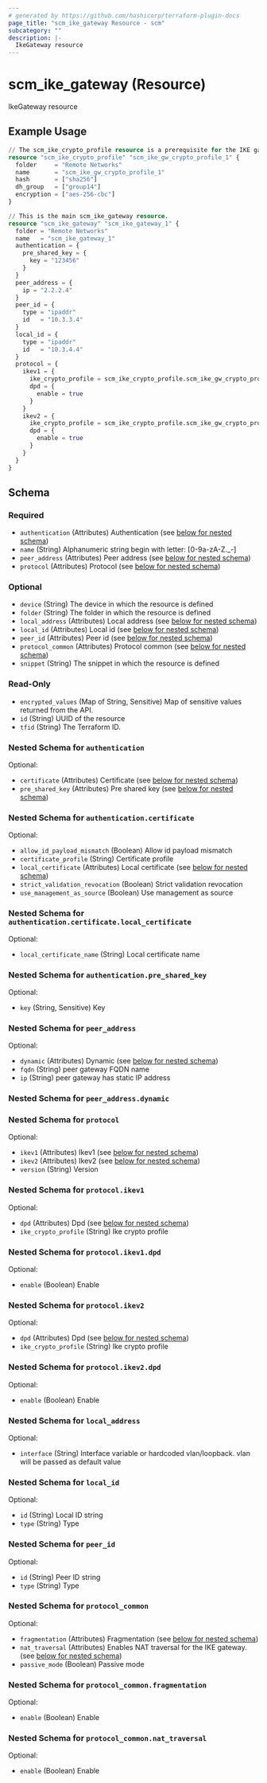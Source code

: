```yaml
---
# generated by https://github.com/hashicorp/terraform-plugin-docs
page_title: "scm_ike_gateway Resource - scm"
subcategory: ""
description: |-
  IkeGateway resource
---
```


# scm_ike_gateway (Resource)

IkeGateway resource

## Example Usage

```terraform
// The scm_ike_crypto_profile resource is a prerequisite for the IKE gateway.
resource "scm_ike_crypto_profile" "scm_ike_gw_crypto_profile_1" {
  folder     = "Remote Networks"
  name       = "scm_ike_gw_crypto_profile_1"
  hash       = ["sha256"]
  dh_group   = ["group14"]
  encryption = ["aes-256-cbc"]
}

// This is the main scm_ike_gateway resource.
resource "scm_ike_gateway" "scm_ike_gateway_1" {
  folder = "Remote Networks"
  name   = "scm_ike_gateway_1"
  authentication = {
    pre_shared_key = {
      key = "123456"
    }
  }
  peer_address = {
    ip = "2.2.2.4"
  }
  peer_id = {
    type = "ipaddr"
    id   = "10.3.3.4"
  }
  local_id = {
    type = "ipaddr"
    id   = "10.3.4.4"
  }
  protocol = {
    ikev1 = {
      ike_crypto_profile = scm_ike_crypto_profile.scm_ike_gw_crypto_profile_1.name
      dpd = {
        enable = true
      }
    }
    ikev2 = {
      ike_crypto_profile = scm_ike_crypto_profile.scm_ike_gw_crypto_profile_1.name
      dpd = {
        enable = true
      }
    }
  }
}
```

<!-- schema generated by tfplugindocs -->
## Schema

### Required

- `authentication` (Attributes) Authentication (see [below for nested schema](#nestedatt--authentication))
- `name` (String) Alphanumeric string begin with letter: [0-9a-zA-Z._-]
- `peer_address` (Attributes) Peer address (see [below for nested schema](#nestedatt--peer_address))
- `protocol` (Attributes) Protocol (see [below for nested schema](#nestedatt--protocol))

### Optional

- `device` (String) The device in which the resource is defined
- `folder` (String) The folder in which the resource is defined
- `local_address` (Attributes) Local address (see [below for nested schema](#nestedatt--local_address))
- `local_id` (Attributes) Local id (see [below for nested schema](#nestedatt--local_id))
- `peer_id` (Attributes) Peer id (see [below for nested schema](#nestedatt--peer_id))
- `protocol_common` (Attributes) Protocol common (see [below for nested schema](#nestedatt--protocol_common))
- `snippet` (String) The snippet in which the resource is defined

### Read-Only

- `encrypted_values` (Map of String, Sensitive) Map of sensitive values returned from the API.
- `id` (String) UUID of the resource
- `tfid` (String) The Terraform ID.

<a id="nestedatt--authentication"></a>
### Nested Schema for `authentication`

Optional:

- `certificate` (Attributes) Certificate (see [below for nested schema](#nestedatt--authentication--certificate))
- `pre_shared_key` (Attributes) Pre shared key (see [below for nested schema](#nestedatt--authentication--pre_shared_key))

<a id="nestedatt--authentication--certificate"></a>
### Nested Schema for `authentication.certificate`

Optional:

- `allow_id_payload_mismatch` (Boolean) Allow id payload mismatch
- `certificate_profile` (String) Certificate profile
- `local_certificate` (Attributes) Local certificate (see [below for nested schema](#nestedatt--authentication--certificate--local_certificate))
- `strict_validation_revocation` (Boolean) Strict validation revocation
- `use_management_as_source` (Boolean) Use management as source

<a id="nestedatt--authentication--certificate--local_certificate"></a>
### Nested Schema for `authentication.certificate.local_certificate`

Optional:

- `local_certificate_name` (String) Local certificate name



<a id="nestedatt--authentication--pre_shared_key"></a>
### Nested Schema for `authentication.pre_shared_key`

Optional:

- `key` (String, Sensitive) Key



<a id="nestedatt--peer_address"></a>
### Nested Schema for `peer_address`

Optional:

- `dynamic` (Attributes) Dynamic (see [below for nested schema](#nestedatt--peer_address--dynamic))
- `fqdn` (String) peer gateway FQDN name
- `ip` (String) peer gateway has static IP address

<a id="nestedatt--peer_address--dynamic"></a>
### Nested Schema for `peer_address.dynamic`



<a id="nestedatt--protocol"></a>
### Nested Schema for `protocol`

Optional:

- `ikev1` (Attributes) Ikev1 (see [below for nested schema](#nestedatt--protocol--ikev1))
- `ikev2` (Attributes) Ikev2 (see [below for nested schema](#nestedatt--protocol--ikev2))
- `version` (String) Version

<a id="nestedatt--protocol--ikev1"></a>
### Nested Schema for `protocol.ikev1`

Optional:

- `dpd` (Attributes) Dpd (see [below for nested schema](#nestedatt--protocol--ikev1--dpd))
- `ike_crypto_profile` (String) Ike crypto profile

<a id="nestedatt--protocol--ikev1--dpd"></a>
### Nested Schema for `protocol.ikev1.dpd`

Optional:

- `enable` (Boolean) Enable



<a id="nestedatt--protocol--ikev2"></a>
### Nested Schema for `protocol.ikev2`

Optional:

- `dpd` (Attributes) Dpd (see [below for nested schema](#nestedatt--protocol--ikev2--dpd))
- `ike_crypto_profile` (String) Ike crypto profile

<a id="nestedatt--protocol--ikev2--dpd"></a>
### Nested Schema for `protocol.ikev2.dpd`

Optional:

- `enable` (Boolean) Enable




<a id="nestedatt--local_address"></a>
### Nested Schema for `local_address`

Optional:

- `interface` (String) Interface variable or hardcoded vlan/loopback. vlan will be passed as default value


<a id="nestedatt--local_id"></a>
### Nested Schema for `local_id`

Optional:

- `id` (String) Local ID string
- `type` (String) Type


<a id="nestedatt--peer_id"></a>
### Nested Schema for `peer_id`

Optional:

- `id` (String) Peer ID string
- `type` (String) Type


<a id="nestedatt--protocol_common"></a>
### Nested Schema for `protocol_common`

Optional:

- `fragmentation` (Attributes) Fragmentation (see [below for nested schema](#nestedatt--protocol_common--fragmentation))
- `nat_traversal` (Attributes) Enables NAT traversal for the IKE gateway. (see [below for nested schema](#nestedatt--protocol_common--nat_traversal))
- `passive_mode` (Boolean) Passive mode

<a id="nestedatt--protocol_common--fragmentation"></a>
### Nested Schema for `protocol_common.fragmentation`

Optional:

- `enable` (Boolean) Enable


<a id="nestedatt--protocol_common--nat_traversal"></a>
### Nested Schema for `protocol_common.nat_traversal`

Optional:

- `enable` (Boolean) Enable
